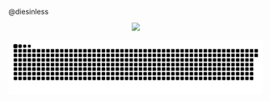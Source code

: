 @diesinless


<div align="center">
  <a href="https://github.com/rafaballerini">
  <img height="180em" src="https://github-readme-stats.vercel.app/api?username=manipuladora&show_icons=true&theme=dark&include_all_commits=black&count_private=true"/>

![Snake animation](https://github.com/mrczxr/mrczxr/blob/output/github-contribution-grid-snake.svg)

 

